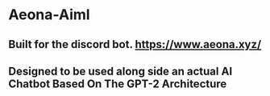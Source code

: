 # Aeona-Aiml


## Built for the discord bot. https://www.aeona.xyz/

## Designed to be used along side an actual AI Chatbot Based On The GPT-2 Architecture 
